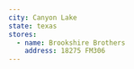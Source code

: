 ```yaml
---
city: Canyon Lake
state: texas
stores:
  - name: Brookshire Brothers
    address: 18275 FM306
---
```

